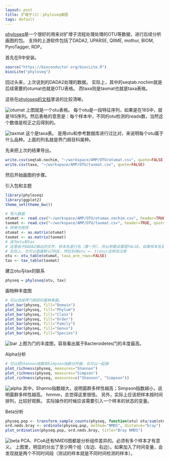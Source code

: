 ```yaml
---
layout: post
title: 扩增子(2)：phyloseq画图
tags: default
---
```

[phyloseq](https://joey711.github.io/phyloseq/index.html)是一个很好的用来对扩增子流程处理处理的OTU等数据，进行后续分析画图的包。
支持的上游软件包括了DADA2, UPARSE, QIIME, mothur, BIOM, PyroTagger, RDP。

首先在R中安装。
```R
source("https://bioconductor.org/biocLite.R")
biocLite("phyloseq")
```

回过头来，上次说到的DADA2处理的数据。
实际上，其中的seqtab.nochim就是后续需要的otumat也就是OTU表格。
而taxa则是taxmat也就是taxa表格。

这些在[phyloseq的文档](https://joey711.github.io/phyloseq/import-data.html#loading_included_data)里说的比较清晰。

![otumat](https://raw.githubusercontent.com/pzweuj/pzweuj.github.io/master/downloads/images/amp-2-otumat.PNG)
上图就是一个otu表格。
每个otu是一段特征序列，如果是在16S中，就是16S序列。然后表格的意思是：每个样本中，不同的otu检测的reads数，当然这个数值是校正之后得到的。

![taxmat](https://raw.githubusercontent.com/pzweuj/pzweuj.github.io/master/downloads/images/amp-2-taxmat.PNG)
这个是taxa表。
是用otu和参考数据库进行过比对，来说明每个otu属于什么品种。上面的列名就是界门纲目科属种。


先来把上次的结果导出。
```R
write.csv(seqtab.nochim, "~/workspace/AMP/OTU/otumat.csv", quote=FALSE)
write.csv(taxa, "~/workspace/AMP/OTU/taxmat.csv", quote=FALSE)
```

然后开始画图的步骤。

引入包和主题
```R
library(phyloseq)
library(ggplot2)
theme_set(theme_bw())

# 导入数据
otumat <- read.csv("~/workspace/AMP/OTU/otumax.nochim.csv", header=TRUE, quote="", row.names=1)
taxmat <- read.csv("~/workspace/AMP/OTU/taxmat.csv", header=TRUE, quote="", row.names=1)
# 转换为矩阵
otumat <- as.matrix(otumat)
taxmat <- as.matrix(taxmat)
# 读为otu和tax
# 这里由于DADA2输出的文件，样本名是行名（第一列），所以参数设置是FALSE。如果样本名是列名，则设置为TRUE
# 实际上，也可以直接默认TRUE，然后利用otu <- t(otu)这样改过来
otu <- otu_table(otumat, taxa_are_rows=FALSE)
tax <- tax_table(taxmat)
```

建立otu与tax的联系
```R
physeq = phyloseq(otu, tax)
```

画物种丰度图
```R
# 可以选择界门纲目科属种来画。
plot_bar(physeq, fill="Domain")
plot_bar(physeq, fill="Phylum")
plot_bar(physeq, fill="Class")
plot_bar(physeq, fill="Order")
plot_bar(physeq, fill="Family")
plot_bar(physeq, fill="Genus")
plot_bar(physeq, fill="Species")
```
![bar](https://raw.githubusercontent.com/pzweuj/pzweuj.github.io/master/downloads/images/amp-2-bar.PNG)
上图为门的丰度图，容易看出属于Bacteroidetes门的丰度最高。


Alpha分析
```R
# 可以把Shannon指数和Simpson指数分开画，也可以一起画
plot_richness(physeq, measures="Shannon")
plot_richness(physeq, measures="Simpson")
plot_richness(physeq, measures=c("Shannon", "Simpson"))
```
![alpha](https://raw.githubusercontent.com/pzweuj/pzweuj.github.io/master/downloads/images/amp-2-alpha.PNG)
其中，Shanno指数越大，说明菌群多样性越高；Simpson指数越小，说明菌群多样性越高。
hmmm，总觉得这里很怪。
另外，实际上应该把样本按时间排列，比较好观察。
实际操作的时候应该需要引入一个样本的状态的变量。

Beta分析
```R
physeq.pop <- transform_sample_counts(physeq, function(otu) otu/sum(otu))
ord.nmds.bray <- ordinate(physeq.pop, method="NMDS", distance="bray")
plot_ordination(physeq.pop, ord.nmds.bray, title="Bray NMDS")
```
![beta](https://raw.githubusercontent.com/pzweuj/pzweuj.github.io/master/downloads/images/amp-2-beta.PNG)
PCA、PCoA还有NMDS图都是分析组件差异的。必须有多个样本才有意义。
上图里，明显的分出了至少两个组（左边、右边）。如果加入了时间变量，会发现就是两个不同时间段（测试的样本就是不同时间检测的样本）。




[-_-]:困死了。
